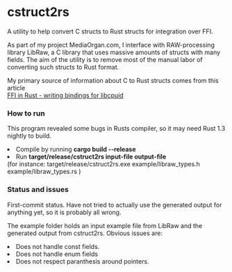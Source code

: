 # cstruct2rs
<p>A utility to help convert C structs to Rust structs for integration over FFI.</p>

<p>As part of my project MediaOrgan.com, I interface with RAW-processing library LibRaw, a C library that uses massive amounts of structs with many fields. The aim of the utility is to remove most of the manual labor of converting such structs to Rust format.</p>

<p>My primary source of information about C to Rust structs comes from this article<br/>
<a href="http://siciarz.net/ffi-rust-writing-bindings-libcpuid/">FFI in Rust - writing bindings for libcpuid</a>
</p>

### How to run
This program revealed some bugs in Rusts compiler, so it may need Rust 1.3 nightly to build.
<li/>Compile by running <b>cargo build --release</b><br/>
<li/>Run <b>target/release/cstruct2rs input-file output-file</b><br/>
(for instance: target/release/cstruct2rs.exe example/libraw_types.h example/libraw_types.rs )

### Status and issues
<p>First-commit status. Have not tried to actually use the generated output for anything yet, so it is probably all wrong.</p>
<p>The example folder holds an input example file from LibRaw and the generated output from cstruct2rs. Obvious issues are:</p>
<li/>Does not handle const fields.
<li/>Does not handle enum fields
<li/>Does not respect paranthesis around pointers.
